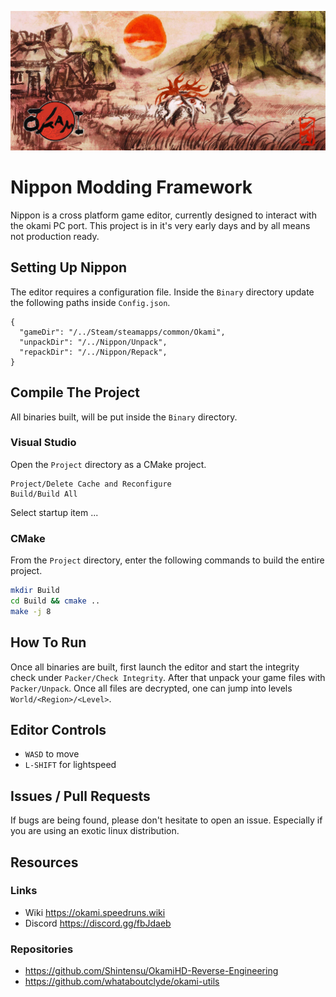 ![](README.jpg)

# Nippon Modding Framework

Nippon is a cross platform game editor, currently designed to interact with the okami PC port. This project is in it's very early days and by all means not production ready.

## Setting Up Nippon

The editor requires a configuration file. Inside the `Binary` directory update the following paths inside `Config.json`.

```jsonc
{
  "gameDir": "/../Steam/steamapps/common/Okami",
  "unpackDir": "/../Nippon/Unpack",
  "repackDir": "/../Nippon/Repack",
}
```

## Compile The Project

All binaries built, will be put inside the `Binary` directory.

### Visual Studio

Open the `Project` directory as a CMake project.

```
Project/Delete Cache and Reconfigure
Build/Build All
```

Select startup item ...

### CMake

From the `Project` directory, enter the following commands to build the entire project.

```sh
mkdir Build
cd Build && cmake ..
make -j 8
```

## How To Run

Once all binaries are built, first launch the editor and start the integrity check under `Packer/Check Integrity`. After that unpack your game files with `Packer/Unpack`. Once all files are decrypted, one can jump into levels `World/<Region>/<Level>`.

## Editor Controls

- `WASD` to move
- `L-SHIFT` for lightspeed

## Issues / Pull Requests

If bugs are being found, please don't hesitate to open an issue. Especially if you are using an exotic linux distribution.

## Resources

### Links

- Wiki https://okami.speedruns.wiki
- Discord https://discord.gg/fbJdaeb

### Repositories

- https://github.com/Shintensu/OkamiHD-Reverse-Engineering
- https://github.com/whataboutclyde/okami-utils
